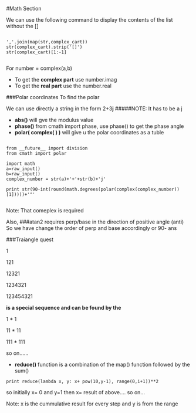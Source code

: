 #Math Section


We can use the following command to display the contents of the list without the []

````

','.join(map(str,complex_cart))
str(complex_cart).strip('[]')
str(complex_cart)[1:-1]


````

For number = complex(a,b)

*  To get the **complex part** use number.imag
*  To get the **real part** use the number.real





###Polar coordinates
To find the polar

We can use directly a string in the form 2+3**j** 
#####NOTE: It has to be a j

*  **abs()** will gve the modulus value
*  **phase()** from cmath import phase, use phase() to get the phase angle
*  **polar( complex( )  )** will give u the polar coordinates as a tuble


````

from __future__ import division
from cmath import polar

import math
a=raw_input()
b=raw_input()
complex_number = str(a)+'+'+str(b)+'j'

print str(90-int(round(math.degrees(polar(complex(complex_number))[1]))))+'°'


`````

Note: That comeplex is required

Also, 
###atan2 requires perp/base in the direction of positive angle (anti)
So we have change the order of perp and base accordingly
or 90- ans


###Traiangle quest

1

121

12321

1234321

123454321

**is a special sequence and can be found by the**

1 * 1

11 * 11

111 * 111

so on......


*  **reduce()** function is a combination of the map() function followed by the sum()

````
print reduce(lambda x, y: x+ pow(10,y-1), range(0,i+1))**2

````
so initially x= 0 and y=1
then x= result of above.... so on...

Note: x is the cummulative result for every step and y is from the range











